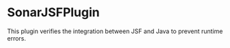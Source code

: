 SonarJSFPlugin
==============

This plugin verifies the integration between JSF and Java to prevent runtime errors.
